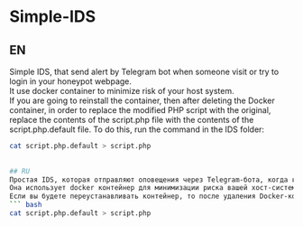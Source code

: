 # Simple-IDS  
## EN  
Simple IDS, that send alert by Telegram bot when someone visit or try to login in your honeypot webpage.   
It use docker container to minimize risk of your host system.  
If you are going to reinstall the container, then after deleting the Docker container, in order to replace the modified PHP script with the original, replace the contents of the script.php file with the contents of the script.php.default file. To do this, run the command in the IDS folder:   
``` bash   
cat script.php.default > script.php   
    
   
## RU   
Простая IDS, которая отправляют оповещения через Telegram-бота, когда кто-то посещает или пытается войти на данной веб-странице. Так же отправляет через Telegram-бота логин и пароль с которым пытались зайти.   
Она использует docker контейнер для минимизации риска вашей хост-системы.   
Если вы будете переустанавливать контейнер, то после удаления Docker-контейнера для того чтобы заменить изменённый php-скрипт на оригинальный, замените содержимое файла script.php содержимым файла script.php.default. Для этого в папке с IDS выполните команду:   
``` bash
cat script.php.default > script.php

